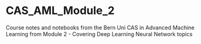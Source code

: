 # CAS_AML_Module_2
Course notes and notebooks from the Bern Uni CAS in Advanced Machine Learning from Module 2 - Covering Deep Learning Neural Network topics

